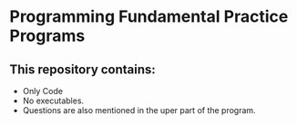 # Programming Fundamental Practice Programs

## This repository contains:
* Only Code
* No executables.
* Questions are also mentioned in the uper part of the program.
